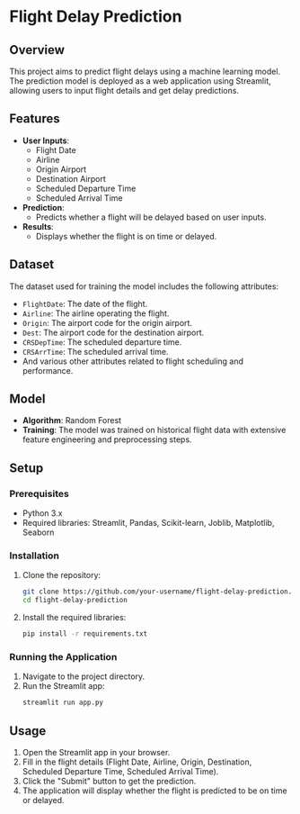 
# Flight Delay Prediction

## Overview
This project aims to predict flight delays using a machine learning model. The prediction model is deployed as a web application using Streamlit, allowing users to input flight details and get delay predictions.

## Features
- **User Inputs**: 
  - Flight Date
  - Airline
  - Origin Airport
  - Destination Airport
  - Scheduled Departure Time
  - Scheduled Arrival Time
- **Prediction**: 
  - Predicts whether a flight will be delayed based on user inputs.
- **Results**: 
  - Displays whether the flight is on time or delayed.

## Dataset
The dataset used for training the model includes the following attributes:
- `FlightDate`: The date of the flight.
- `Airline`: The airline operating the flight.
- `Origin`: The airport code for the origin airport.
- `Dest`: The airport code for the destination airport.
- `CRSDepTime`: The scheduled departure time.
- `CRSArrTime`: The scheduled arrival time.
- And various other attributes related to flight scheduling and performance.

## Model
- **Algorithm**: Random Forest
- **Training**: The model was trained on historical flight data with extensive feature engineering and preprocessing steps.

## Setup

### Prerequisites
- Python 3.x
- Required libraries: Streamlit, Pandas, Scikit-learn, Joblib, Matplotlib, Seaborn

### Installation
1. Clone the repository:
   ```sh
   git clone https://github.com/your-username/flight-delay-prediction.git
   cd flight-delay-prediction
   ```
2. Install the required libraries:
   ```sh
   pip install -r requirements.txt
   ```

### Running the Application
1. Navigate to the project directory.
2. Run the Streamlit app:
   ```sh
   streamlit run app.py
   ```

## Usage
1. Open the Streamlit app in your browser.
2. Fill in the flight details (Flight Date, Airline, Origin, Destination, Scheduled Departure Time, Scheduled Arrival Time).
3. Click the "Submit" button to get the prediction.
4. The application will display whether the flight is predicted to be on time or delayed.
